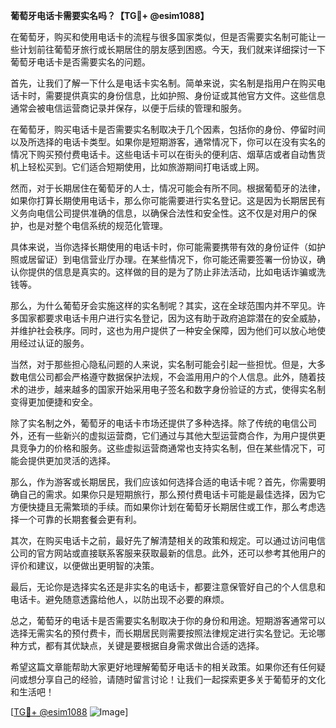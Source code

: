 **葡萄牙电话卡需要实名吗？【TG💪+ @esim1088】**

在葡萄牙，购买和使用电话卡的流程与很多国家类似，但是否需要实名制可能让一些计划前往葡萄牙旅行或长期居住的朋友感到困惑。今天，我们就来详细探讨一下葡萄牙电话卡是否需要实名的问题。

首先，让我们了解一下什么是电话卡实名制。简单来说，实名制是指用户在购买电话卡时，需要提供真实的身份信息，比如护照、身份证或其他官方文件。这些信息通常会被电信运营商记录并保存，以便于后续的管理和服务。

在葡萄牙，购买电话卡是否需要实名制取决于几个因素，包括你的身份、停留时间以及所选择的电话卡类型。如果你是短期游客，通常情况下，你可以在没有实名的情况下购买预付费电话卡。这些电话卡可以在街头的便利店、烟草店或者自动售货机上轻松买到。它们适合短期使用，比如旅游期间打电话或上网。

然而，对于长期居住在葡萄牙的人士，情况可能会有所不同。根据葡萄牙的法律，如果你打算长期使用电话卡，那么你可能需要进行实名登记。这是因为长期居民有义务向电信公司提供准确的信息，以确保合法性和安全性。这不仅是对用户的保护，也是对整个电信系统的规范化管理。

具体来说，当你选择长期使用的电话卡时，你可能需要携带有效的身份证件（如护照或居留证）到电信营业厅办理。在某些情况下，你可能还需要签署一份协议，确认你提供的信息是真实的。这样做的目的是为了防止非法活动，比如电话诈骗或洗钱等。

那么，为什么葡萄牙会实施这样的实名制呢？其实，这在全球范围内并不罕见。许多国家都要求电话卡用户进行实名登记，因为这有助于政府追踪潜在的安全威胁，并维护社会秩序。同时，这也为用户提供了一种安全保障，因为他们可以放心地使用经过认证的服务。

当然，对于那些担心隐私问题的人来说，实名制可能会引起一些担忧。但是，大多数电信公司都会严格遵守数据保护法规，不会滥用用户的个人信息。此外，随着技术的进步，越来越多的国家开始采用电子签名和数字身份验证的方式，使得实名制变得更加便捷和安全。

除了实名制之外，葡萄牙的电话卡市场还提供了多种选择。除了传统的电信公司外，还有一些新兴的虚拟运营商，它们通过与其他大型运营商合作，为用户提供更具竞争力的价格和服务。这些虚拟运营商通常也支持实名制，但在某些情况下，可能会提供更加灵活的选择。

那么，作为游客或长期居民，我们应该如何选择合适的电话卡呢？首先，你需要明确自己的需求。如果你只是短期旅行，那么预付费电话卡可能是最佳选择，因为它方便快捷且无需繁琐的手续。而如果你计划在葡萄牙长期居住或工作，那么考虑选择一个可靠的长期套餐会更有利。

其次，在购买电话卡之前，最好先了解清楚相关的政策和规定。可以通过访问电信公司的官方网站或直接联系客服来获取最新的信息。此外，还可以参考其他用户的评价和建议，以便做出更明智的决策。

最后，无论你是选择实名还是非实名的电话卡，都要注意保管好自己的个人信息和电话卡。避免随意透露给他人，以防出现不必要的麻烦。

总之，葡萄牙的电话卡是否需要实名制取决于你的身份和用途。短期游客通常可以选择无需实名的预付费卡，而长期居民则需要按照法律规定进行实名登记。无论哪种方式，都有其优缺点，关键是要根据自身需求做出合适的选择。

希望这篇文章能帮助大家更好地理解葡萄牙电话卡的相关政策。如果你还有任何疑问或想分享自己的经验，请随时留言讨论！让我们一起探索更多关于葡萄牙的文化和生活吧！

[[TG💪+ @esim1088](https://t.me/s/esim1088) ![Image](https://i.postimg.cc/4NQfJmqS/Snipaste-2025-05-13-00-14-12.png)]